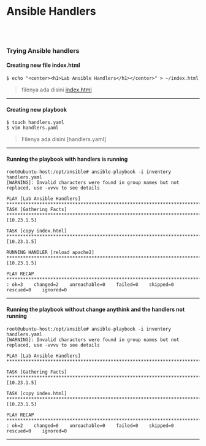# Ansible Handlers
<br><br>
### Trying Ansible handlers
#### Creating new file index.html
```
$ echo "<center><h1>Lab Ansible Handlers</h1></center>" > ~/index.html
```
> filenya ada disini [index.html](./index.html)
---
#### Creating new playbook
```
$ touch handlers.yaml
$ vim handlers.yaml
```
> Filenya ada disini [handlers.yaml]
---
#### Running the playbook with handlers is running
```
root@ubuntu-host:/opt/ansible# ansible-playbook -i inventory handlers.yaml
[WARNING]: Invalid characters were found in group names but not replaced, use -vvvv to see details

PLAY [Lab Ansible Handlers] ********************************************************************************************
TASK [Gathering Facts] *************************************************************************************************ok: [10.23.1.5]

TASK [copy index.html] *************************************************************************************************changed: [10.23.1.5]

RUNNING HANDLER [reload apache2] ***************************************************************************************changed: [10.23.1.5]

PLAY RECAP *************************************************************************************************************10.23.1.5                  : ok=3    changed=2    unreachable=0    failed=0    skipped=0    rescued=0    ignored=0
```
---
#### Running the playbook without change anythink and the handlers not running
```
root@ubuntu-host:/opt/ansible# ansible-playbook -i inventory handlers.yaml
[WARNING]: Invalid characters were found in group names but not replaced, use -vvvv to see details

PLAY [Lab Ansible Handlers] ********************************************************************************************

TASK [Gathering Facts] *************************************************************************************************ok: [10.23.1.5]

TASK [copy index.html] *************************************************************************************************ok: [10.23.1.5]

PLAY RECAP *************************************************************************************************************10.23.1.5                  : ok=2    changed=0    unreachable=0    failed=0    skipped=0    rescued=0    ignored=0
```
---

